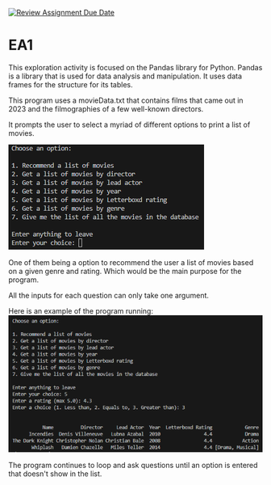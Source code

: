 [![Review Assignment Due Date](https://classroom.github.com/assets/deadline-readme-button-24ddc0f5d75046c5622901739e7c5dd533143b0c8e959d652212380cedb1ea36.svg)](https://classroom.github.com/a/FJiO-WNb)
# EA1

This exploration activity is focused on the Pandas library for Python. Pandas is a library that is used for data analysis and manipulation. It uses data frames for the structure for its tables.

This program uses a movieData.txt that contains films that came out in 2023 and the filmographies of a few well-known directors. 

It prompts the user to select a myriad of different options to print a list of movies. 

![alt text](image.png)

One of them being a option to recommend the user a list of movies based on a given genre and rating. Which would be the main purpose for the program.

All the inputs for each question can only take one argument.

Here is an example of the program running:
![alt text](image-1.png)

The program continues to loop and ask questions until an option is entered that doesn't show in the list.